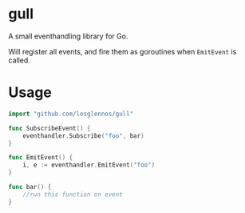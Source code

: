 # gull
A small eventhandling library for Go. 

Will register all events, and fire them as goroutines when `EmitEvent` is called.

# Usage

```go
import "github.com/losglennos/gull"

func SubscribeEvent() {
	eventhandler.Subscribe("foo", bar)
}

func EmitEvent() {
	i, e := eventhandler.EmitEvent("foo")
}

func bar() {
	//run this function on event
}
```
